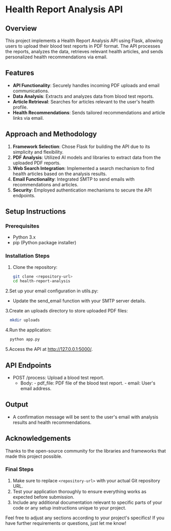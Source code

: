 # Health Report Analysis API

## Overview
This project implements a Health Report Analysis API using Flask, allowing users to upload their blood test reports in PDF format. The API processes the reports, analyzes the data, retrieves relevant health articles, and sends personalized health recommendations via email.

## Features
- **API Functionality**: Securely handles incoming PDF uploads and email communications.
- **Data Analysis**: Extracts and analyzes data from blood test reports.
- **Article Retrieval**: Searches for articles relevant to the user's health profile.
- **Health Recommendations**: Sends tailored recommendations and article links via email.

## Approach and Methodology
1. **Framework Selection**: Chose Flask for building the API due to its simplicity and flexibility.
2. **PDF Analysis**: Utilized AI models and libraries to extract data from the uploaded PDF reports.
3. **Web Search Integration**: Implemented a search mechanism to find health articles based on the analysis results.
4. **Email Functionality**: Integrated SMTP to send emails with recommendations and articles.
5. **Security**: Employed authentication mechanisms to secure the API endpoints.

## Setup Instructions

### Prerequisites
- Python 3.x
- pip (Python package installer)

### Installation Steps
1. Clone the repository:
   ```bash
   git clone <repository-url>
   cd health-report-analysis

2.Set up your email configuration in utils.py:
- Update the send_email function with your SMTP server details.

3.Create an uploads directory to store uploaded PDF files:
  ```bash
    mkdir uploads
```

4.Run the application:

```bash
  python app.py
```

5.Access the API at http://127.0.0.1:5000/.

## API Endpoints
- POST /process: Upload a blood test report.
     - Body:
            - pdf_file: PDF file of the blood test report.
            - email: User's email address.

## Output
- A confirmation message will be sent to the user's email with analysis results and health recommendations.

## Acknowledgements
Thanks to the open-source community for the libraries and frameworks that made this project possible.


### Final Steps
1. Make sure to replace `<repository-url>` with your actual Git repository URL.
2. Test your application thoroughly to ensure everything works as expected before submission.
3. Include any additional documentation relevant to specific parts of your code or any setup instructions unique to your project.

Feel free to adjust any sections according to your project's specifics! If you have further requirements or questions, just let me know!
